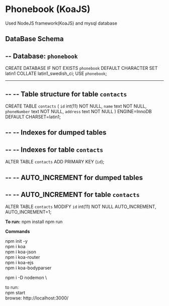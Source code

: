# Phonebook (KoaJS)

Used NodeJS framework(KoaJS) and mysql database

**DataBase Schema**
--
-- Database: `phonebook`
--
CREATE DATABASE IF NOT EXISTS `phonebook` DEFAULT CHARACTER SET latin1 COLLATE latin1_swedish_ci;
USE `phonebook`;

-- --------------------------------------------------------

--
-- Table structure for table `contacts`
--

CREATE TABLE `contacts` (
  `id` int(11) NOT NULL,
  `name` text NOT NULL,
  `phoneNumber` text NOT NULL,
  `address` text NOT NULL
) ENGINE=InnoDB DEFAULT CHARSET=latin1;

--
-- Indexes for dumped tables
--

--
-- Indexes for table `contacts`
--
ALTER TABLE `contacts`
  ADD PRIMARY KEY (`id`);

--
-- AUTO_INCREMENT for dumped tables
--

--
-- AUTO_INCREMENT for table `contacts`
--
ALTER TABLE `contacts`
  MODIFY `id` int(11) NOT NULL AUTO_INCREMENT, AUTO_INCREMENT=1;

**To run:**
npm install
npm run



**Commands**

npm init -y \
npm i koa  \
npm i koa-json  \
npm i koa-router  \
npm i koa-ejs  \
npm i koa-bodyparser  

npm i -D nodemon  \ 

to run: \
npm start  \
browse: http://localhost:3000/

